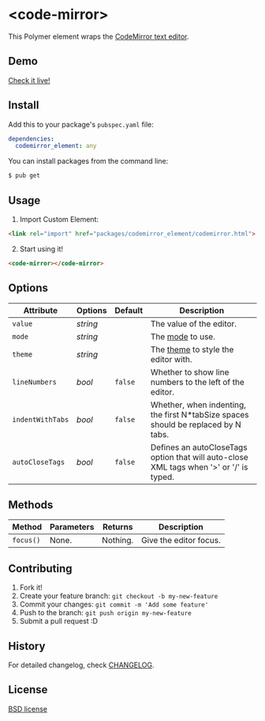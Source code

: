 # \<code-mirror\>

This Polymer element wraps the [CodeMirror text editor](http://codemirror.net).

## Demo

[Check it live!](http://dartlab.org/codemirror-element/simple_example.html)

## Install

Add this to your package's `pubspec.yaml` file:

```yaml
dependencies:
  codemirror_element: any
```

You can install packages from the command line:

```sh
$ pub get
```

## Usage

1. Import Custom Element:

  ```html
  <link rel="import" href="packages/codemirror_element/codemirror.html">
  ```

2. Start using it!

  ```html
  <code-mirror></code-mirror>
  ```

## Options

Attribute     | Options     | Default      | Description
---           | ---         | ---          | ---
`value`       | *string*    |              | The value of the editor.
`mode`        | *string*    |              | The [mode](http://codemirror.net/mode/index.html) to use.
`theme`       | *string*    |              | The [theme](http://codemirror.net/theme/) to style the editor with.
`lineNumbers` | *bool*      |   `false`    | Whether to show line numbers to the left of the editor.
`indentWithTabs`| *bool*    |   `false`    | Whether, when indenting, the first N*tabSize spaces should be replaced by N tabs.
`autoCloseTags` | *bool*    |   `false`    | Defines an autoCloseTags option that will auto-close XML tags when '>' or '/' is typed.

## Methods

Method        | Parameters   | Returns     | Description
---           | ---          | ---         | ---
`focus()`     | None.        | Nothing.    | Give the editor focus.

## Contributing

1. Fork it!
2. Create your feature branch: `git checkout -b my-new-feature`
3. Commit your changes: `git commit -m 'Add some feature'`
4. Push to the branch: `git push origin my-new-feature`
5. Submit a pull request :D

## History

For detailed changelog, check [CHANGELOG](https://github.com/dartlab/codemirror-element/blob/master/CHANGELOG.md).

## License

[BSD license](https://github.com/dartlab/codemirror-element/blob/master/LICENSE)